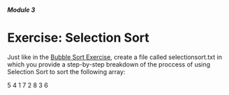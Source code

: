 ##### Module 3

# Exercise: Selection Sort

Just like in the [Bubble Sort Exercise](../bubble-sort), create a file called selectionsort.txt 
in which you provide a step-by-step breakdown of the proccess of using Selection Sort to 
sort the following array:

5 4 1 7 2 8 3 6
